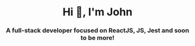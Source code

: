 <h1 align="center">Hi 👋, I'm John</h1>
<h3 align="center">A full-stack developer focused on ReactJS, JS, Jest and soon to be more!</h3>
